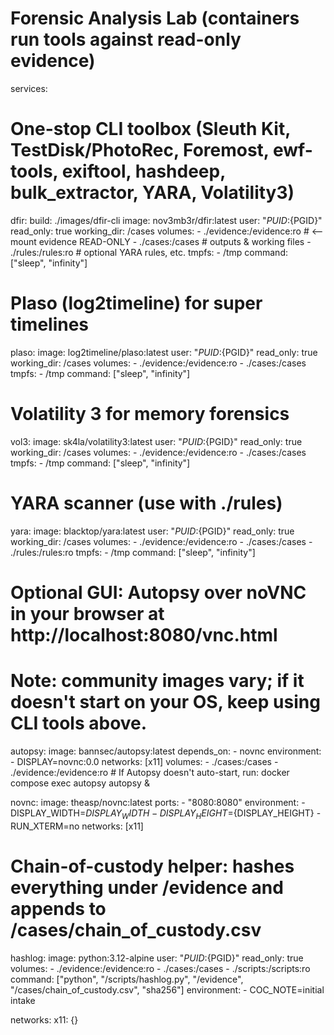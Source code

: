 # Forensic Analysis Lab (containers run tools against read-only evidence)
services:
  # One-stop CLI toolbox (Sleuth Kit, TestDisk/PhotoRec, Foremost, ewf-tools, exiftool, hashdeep, bulk_extractor, YARA, Volatility3)
  dfir:
    build: ./images/dfir-cli
    image: nov3mb3r/dfir:latest
    user: "${PUID}:${PGID}"
    read_only: true
    working_dir: /cases
    volumes:
      - ./evidence:/evidence:ro    # <-- mount evidence READ-ONLY
      - ./cases:/cases             # outputs & working files
      - ./rules:/rules:ro          # optional YARA rules, etc.
    tmpfs:
      - /tmp
    command: ["sleep", "infinity"]

  # Plaso (log2timeline) for super timelines
  plaso:
    image: log2timeline/plaso:latest
    user: "${PUID}:${PGID}"
    read_only: true
    working_dir: /cases
    volumes:
      - ./evidence:/evidence:ro
      - ./cases:/cases
    tmpfs:
      - /tmp
    command: ["sleep", "infinity"]

  # Volatility 3 for memory forensics
  vol3:
    image: sk4la/volatility3:latest
    user: "${PUID}:${PGID}"
    read_only: true
    working_dir: /cases
    volumes:
      - ./evidence:/evidence:ro
      - ./cases:/cases
    tmpfs:
      - /tmp
    command: ["sleep", "infinity"]

  # YARA scanner (use with ./rules)
  yara:
    image: blacktop/yara:latest
    user: "${PUID}:${PGID}"
    read_only: true
    working_dir: /cases
    volumes:
      - ./evidence:/evidence:ro
      - ./cases:/cases
      - ./rules:/rules:ro
    tmpfs:
      - /tmp
    command: ["sleep", "infinity"]

  # Optional GUI: Autopsy over noVNC in your browser at http://localhost:8080/vnc.html
  # Note: community images vary; if it doesn't start on your OS, keep using CLI tools above.
  autopsy:
    image: bannsec/autopsy:latest
    depends_on:
      - novnc
    environment:
      - DISPLAY=novnc:0.0
    networks: [x11]
    volumes:
      - ./cases:/cases
      - ./evidence:/evidence:ro
    # If Autopsy doesn't auto-start, run: docker compose exec autopsy autopsy &

  novnc:
    image: theasp/novnc:latest
    ports:
      - "8080:8080"
    environment:
      - DISPLAY_WIDTH=${DISPLAY_WIDTH}
      - DISPLAY_HEIGHT=${DISPLAY_HEIGHT}
      - RUN_XTERM=no
    networks: [x11]

  # Chain-of-custody helper: hashes everything under /evidence and appends to /cases/chain_of_custody.csv
  hashlog:
    image: python:3.12-alpine
    user: "${PUID}:${PGID}"
    read_only: true
    volumes:
      - ./evidence:/evidence:ro
      - ./cases:/cases
      - ./scripts:/scripts:ro
    command: ["python", "/scripts/hashlog.py", "/evidence", "/cases/chain_of_custody.csv", "sha256"]
    environment:
      - COC_NOTE=initial intake

networks:
  x11: {}
